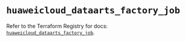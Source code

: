 # `huaweicloud_dataarts_factory_job`

Refer to the Terraform Registry for docs: [`huaweicloud_dataarts_factory_job`](https://registry.terraform.io/providers/huaweicloud/huaweicloud/1.71.1/docs/resources/dataarts_factory_job).
